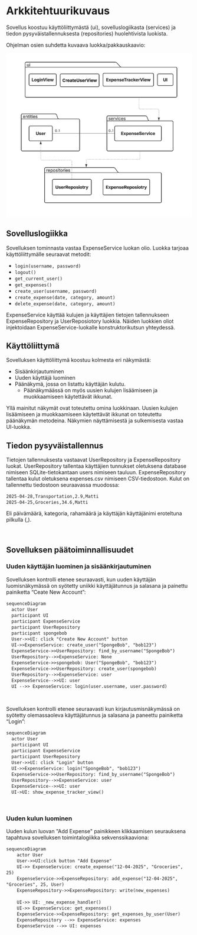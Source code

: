# Arkkitehtuurikuvaus

Sovellus koostuu käyttöliittymästä (ui), sovelluslogiikasta (services) ja tiedon pysyväistallennuksesta (repositories) huolehtivista luokista.

Ohjelman osien suhdetta kuvaava luokka/pakkauskaavio:

![](./images/pakkauskaavio.png)

## Sovelluslogiikka

Sovelluksen tominnasta vastaa ExpenseService luokan olio. 
Luokka tarjoaa käyttöliittymälle seuraavat metodit:

- `login(username, password)`
- `logout()`
- `get_current_user()`
- `get_expenses()`
- `create_user(username, password)`
- `create_expense(date, category, amount)`
- `delete_expense(date, category, amount)`

ExpenseService käyttää kulujen ja käyttäjien tietojen tallennukseen ExpenseRepository ja UserReposiotory luokkia. Näiden luokkien oliot injektoidaan ExpenseService-luokalle konstruktorikutsun yhteydessä.

## Käyttöliittymä

Sovelluksen käyttöliittymä koostuu kolmesta eri näkymästä:

- Sisäänkirjautuminen
- Uuden käyttäjä luominen
- Päänäkymä, jossa on listattu käyttäjän kulutu.
    - Päänäkymäässä on myös uusien kulujen lisäämiseen ja muokkaamiseen käytettävät ikkunat.

Yllä mainitut näkymät ovat toteutettu omina luokkinaan. Uusien kulujen lisäämiseen ja muokkaamiseen käytettävät ikkunat on toteutettu päänäkymän metodeina. Näkymien näyttämisestä ja sulkemisesta vastaa UI-luokka.

## Tiedon pysyväistallennus

Tietojen tallennuksesta vastaavat UserRepository ja ExpenseRepository luokat. UserRepository tallentaa käyttäjien tunnukset oletuksena database nimiseen SQLite-tietokantaan users nimiseen tauluun. ExpenseRepository tallentaa kulut oletuksena expenses.csv nimiseen CSV-tiedostoon. Kulut on tallennettu tiedostoon seuraavassa muodossa:

```
2025-04-28,Transportation,2.9,Matti
2025-04-25,Groceries,34.6,Matti
```
Eli päivämäärä, kategoria, rahamäärä ja käyttäjän käyttäjänimi eroteltuna pilkulla (,).

<br /> 

## Sovelluksen päätoiminnallisuudet

### Uuden käyttäjän luominen ja sisäänkirjautuminen

Sovelluksen kontrolli etenee seuraavasti, kun uuden käyttäjän luomisnäkymässä on syötetty uniikki käyttäjätunnus ja salasana ja painettu painiketta “Ceate New Account”:

```mermaid
sequenceDiagram
  actor User
  participant UI
  participant ExpenseService
  participant UserRepository
  participant spongebob
  User->>UI: click "Create New Account" button
  UI->>ExpenseService: create_user("SpongeBob", "bob123")
  ExpenseService->>UserRepository: find_by_username("SpongeBob")
  UserRepository-->>ExpenseService: None
  ExpenseService->>spongebob: User("SpongeBob", "bob123")
  ExpenseService->>UserRepository: create_user(spongebob)
  UserRepository-->>ExpenseService: user
  ExpenseService-->>UI: user
  UI -->> ExpenseService: login(user.username, user.password)
```

<br /> 

Sovelluksen kontrolli etenee seuraavasti kun kirjautusmisnäkymässä on syötetty olemassaoleva käyttäjätunnus ja salasana ja paneettu painiketta “Login”:

```mermaid
sequenceDiagram
  actor User
  participant UI
  participant ExpenseService
  participant UserRepository
  User->>UI: click "Login" button
  UI->>ExpenseService: login("SpongeBob", "bob123")
  ExpenseService->>UserRepository: find_by_username("SpongeBob")
  UserRepository-->>ExpenseService: user
  ExpenseService-->>UI: user
  UI->UI: show_expense_tracker_view()
  ```

<br /> 

### Uuden kulun luominen

Uuden kulun luovan "Add Expense" painikkeen klikkaamisen seurauksena tapahtuva sovelluksen toimintalogiikka sekvenssikaaviona:

```mermaid
sequenceDiagram
    actor User
    User->>UI:click button "Add Expense"
    UI->> ExpenseService: create_expense("12-04-2025", "Groceries", 25)
    ExpenseService->>ExpenseRepository: add_expense("12-04-2025", "Groceries", 25, User)
    ExpenseRepository->>ExpenseRepository: write(new_expenses)

    UI->> UI: _new_expense_handler()
    UI->> ExpenseService: get_expenses()
    ExpenseService->>ExpenseRepository: get_expenses_by_user(User)
    ExpenseRepository -->> ExpenseService: expenses
    ExpenseService -->> UI: expenses
```

